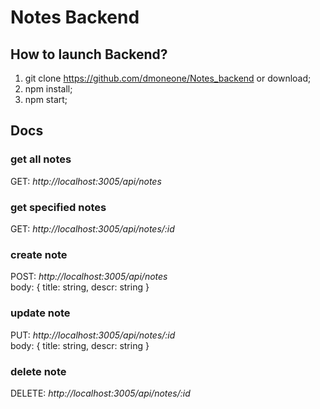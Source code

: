 # Notes Backend
## How to launch Backend?
1) git clone https://github.com/dmoneone/Notes_backend or download; <br/>
2) npm install; <br/>
3) npm start; <br/>
## Docs
### get all notes
GET: *http://localhost:3005/api/notes* <br/>
### get specified notes
GET: *http://localhost:3005/api/notes/:id* <br/>
### create note
POST: *http://localhost:3005/api/notes* <br/>
body: { title: string, descr: string } <br/>
### update note
PUT: *http://localhost:3005/api/notes/:id* <br/>
body: { title: string, descr: string } <br/>
### delete note
DELETE: *http://localhost:3005/api/notes/:id* <br/>